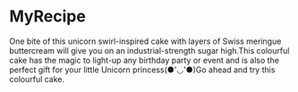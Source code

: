# MyRecipe

One bite of this unicorn swirl-inspired cake with layers of Swiss meringue buttercream will give you on an industrial-strength sugar high.This colourful cake has the magic to light-up any birthday party or event and is also the perfect gift for your little Unicorn princess(●'◡'●)Go ahead and try this colourful cake. 

